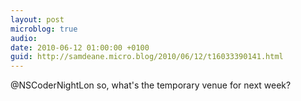 ```yaml
---
layout: post
microblog: true
audio: 
date: 2010-06-12 01:00:00 +0100
guid: http://samdeane.micro.blog/2010/06/12/t16033390141.html
---
```

@NSCoderNightLon so, what's the temporary venue for next week?
